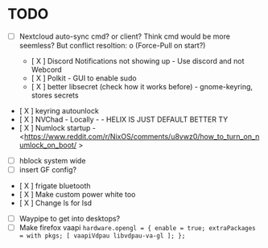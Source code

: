 # TODO

- [ ] Nextcloud auto-sync cmd? or client? Think cmd would be more seemless? But conflict resoltion: o
  (Force-Pull on start?)

  - [ X ] Discord Notifications not showing up - Use discord and not Webcord
  - [ X ] Polkit - GUI to enable sudo
  - [ X ] better libsecret (check how it works before) - gnome-keyring,
  stores
  secrets
- [ X ] keyring autounlock
- [ X ] NVChad - Locally - - HELIX IS JUST DEFAULT BETTER TY
- [ X ] Numlock startup - <https://www.reddit.com/r/NixOS/comments/u8vwz0/how_to_turn_on_numlock_on_boot/ >
- [ ] hblock system wide
- [ ] insert GF config?
- [ X ] frigate bluetooth
- [ X ] Make custom power white too
- [ X ] Change ls for lsd
- [ ] Waypipe to get into desktops?
- [ ] Make firefox vaapi ```hardware.opengl = {
    enable = true;
    extraPackages = with pkgs; [
      vaapiVdpau
      libvdpau-va-gl
    ];
  };```

